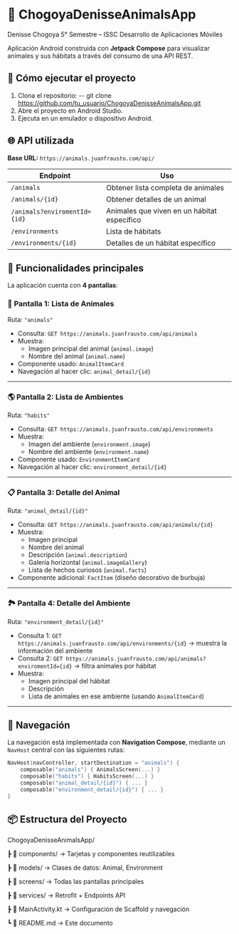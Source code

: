 # 🐾 ChogoyaDenisseAnimalsApp
Denisse Chogoya
5° Semestre – ISSC
Desarrollo de Aplicaciones Móviles

Aplicación Android construida con **Jetpack Compose** para visualizar animales y sus hábitats a través del consumo de una API REST.


## 🚀 Cómo ejecutar el proyecto
1. Clona el repositorio:
-- git clone https://github.com/tu_usuario/ChogoyaDenisseAnimalsApp.git
2. Abre el proyecto en Android Studio.
3. Ejecuta en un emulador o dispositivo Android.


## 🌐 API utilizada

**Base URL:** `https://animals.juanfrausto.com/api/`

| Endpoint                         | Uso                                              |
|----------------------------------|--------------------------------------------------|
| `/animals`                      | Obtener lista completa de animales               |
| `/animals/{id}`                | Obtener detalles de un animal                    |
| `/animals?enviromentId={id}`   | Animales que viven en un hábitat específico      |
| `/environments`                | Lista de hábitats                                |
| `/environments/{id}`           | Detalles de un hábitat específico                |




## 📌 Funcionalidades principales

La aplicación cuenta con **4 pantallas**:

### 🐾 Pantalla 1: Lista de Animales
Ruta: `"animals"`

- Consulta: `GET https://animals.juanfrausto.com/api/animals`
- Muestra:
  - Imagen principal del animal (`animal.image`)
  - Nombre del animal (`animal.name`)
- Componente usado: `AnimalItemCard`
- Navegación al hacer clic: `animal_detail/{id}`

---

### 🌎 Pantalla 2: Lista de Ambientes
Ruta: `"habits"`

- Consulta: `GET https://animals.juanfrausto.com/api/environments`
- Muestra:
  - Imagen del ambiente (`environment.image`)
  - Nombre del ambiente (`environment.name`)
- Componente usado: `EnvironmentItemCard`
- Navegación al hacer clic: `environment_detail/{id}`

---

### 📋 Pantalla 3: Detalle del Animal
Ruta: `"animal_detail/{id}"`

- Consulta: `GET https://animals.juanfrausto.com/api/animals/{id}`
- Muestra:
  - Imagen principal
  - Nombre del animal
  - Descripción (`animal.description`)
  - Galería horizontal (`animal.imageGallery`)
  - Lista de hechos curiosos (`animal.facts`)
- Componente adicional: `FactItem` (diseño decorativo de burbuja)

---

### 🏞️ Pantalla 4: Detalle del Ambiente
Ruta: `"environment_detail/{id}"`

- Consulta 1: `GET https://animals.juanfrausto.com/api/environments/{id}` → muestra la información del ambiente
- Consulta 2: `GET https://animals.juanfrausto.com/api/animals?enviromentId={id}` → filtra animales por hábitat
- Muestra:
  - Imagen principal del hábitat
  - Descripción
  - Lista de animales en ese ambiente (usando `AnimalItemCard`)

---




## 🔀 Navegación

La navegación está implementada con **Navigation Compose**, mediante un `NavHost` central con las siguientes rutas:

```kotlin
NavHost(navController, startDestination = "animals") {
    composable("animals") { AnimalsScreen(...) }
    composable("habits") { HabitsScreen(...) }
    composable("animal_detail/{id}") { ... }
    composable("environment_detail/{id}") { ... }
}
```

## 📦 Estructura del Proyecto

ChogoyaDenisseAnimalsApp/

┣ 📁 components/ → Tarjetas y componentes reutilizables

┣ 📁 models/ → Clases de datos: Animal, Environment

┣ 📁 screens/ → Todas las pantallas principales

┣ 📁 services/ → Retrofit + Endpoints API

┣ 📄 MainActivity.kt → Configuración de Scaffold y navegación

┗ 📄 README.md → Este documento



